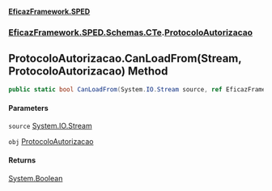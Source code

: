 #### [EficazFramework.SPED](EficazFrameworkSPED.md 'EficazFramework SPED')
### [EficazFramework.SPED.Schemas.CTe](EficazFramework.SPED.Schemas.CTe.md 'EficazFramework.SPED.Schemas.CTe').[ProtocoloAutorizacao](EficazFramework.SPED.Schemas.CTe/ProtocoloAutorizacao.md 'EficazFramework.SPED.Schemas.CTe.ProtocoloAutorizacao')

## ProtocoloAutorizacao.CanLoadFrom(Stream, ProtocoloAutorizacao) Method

```csharp
public static bool CanLoadFrom(System.IO.Stream source, ref EficazFramework.SPED.Schemas.CTe.ProtocoloAutorizacao obj);
```
#### Parameters

<a name='EficazFramework.SPED.Schemas.CTe.ProtocoloAutorizacao.CanLoadFrom(System.IO.Stream,EficazFramework.SPED.Schemas.CTe.ProtocoloAutorizacao).source'></a>

`source` [System.IO.Stream](https://docs.microsoft.com/en-us/dotnet/api/System.IO.Stream 'System.IO.Stream')

<a name='EficazFramework.SPED.Schemas.CTe.ProtocoloAutorizacao.CanLoadFrom(System.IO.Stream,EficazFramework.SPED.Schemas.CTe.ProtocoloAutorizacao).obj'></a>

`obj` [ProtocoloAutorizacao](EficazFramework.SPED.Schemas.CTe/ProtocoloAutorizacao.md 'EficazFramework.SPED.Schemas.CTe.ProtocoloAutorizacao')

#### Returns
[System.Boolean](https://docs.microsoft.com/en-us/dotnet/api/System.Boolean 'System.Boolean')